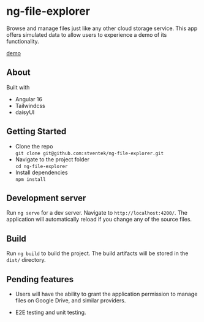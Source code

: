 # ng-file-explorer

Browse and manage files just like any other cloud storage service. This app offers simulated data to allow users to experience a demo of its functionality.

[demo](https://ngfe.stventek.com/)

## About

Built with

- Angular 16
- Tailwindcss
- daisyUI

## Getting Started

- Clone the repo  
  `git clone git@github.com:stventek/ng-file-explorer.git`
- Navigate to the project folder  
  `cd ng-file-explorer`
- Install dependencies  
  `npm install`

## Development server

Run `ng serve` for a dev server. Navigate to `http://localhost:4200/`. The application will automatically reload if you change any of the source files.

## Build

Run `ng build` to build the project. The build artifacts will be stored in the `dist/` directory.

## Pending features

- Users will have the ability to grant the application permission to manage files on Google Drive, and similar providers.

- E2E testing and unit testing.
